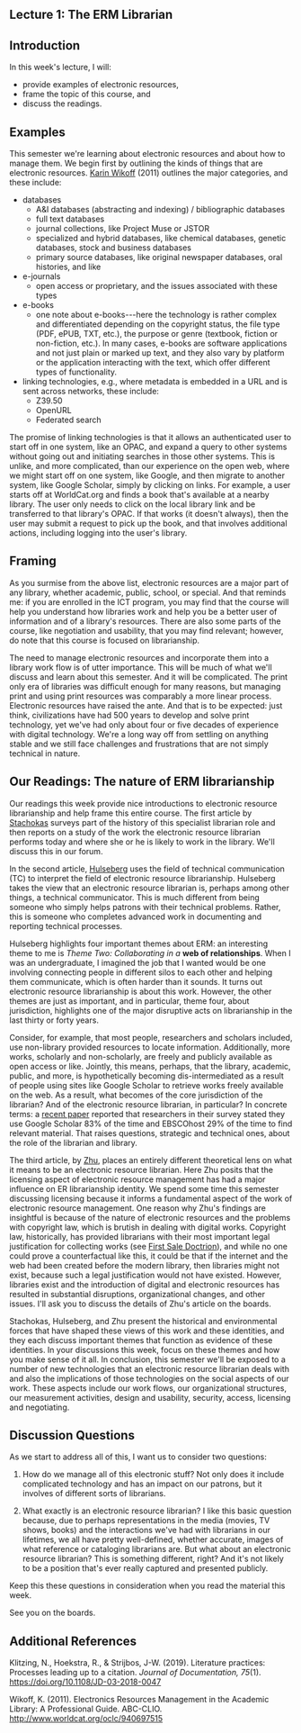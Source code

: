 ## Lecture 1: The ERM Librarian

## Introduction

In this week's lecture, I will:

- provide examples of electronic resources,
- frame the topic of this course, and
- discuss the readings.

## Examples

This semester we're learning about electronic resources and about how to manage them. We begin first by outlining the kinds of things that are electronic resources. [Karin Wikoff][Wikoff2011] (2011) outlines the major categories, and these include:

* databases
  * A&I databases (abstracting and indexing) / bibliographic databases
  * full text databases
  * journal collections, like Project Muse or JSTOR
  * specialized and hybrid databases, like chemical databases, genetic
    databases, stock and business databases
  * primary source databases, like original newspaper databases, oral
    histories, and like
* e-journals
  * open access or proprietary, and the issues associated with these types
* e-books
  * one note about e-books---here the technology is rather complex and
    differentiated depending on the copyright status, the file type (PDF, ePUB,
    TXT, etc.), the purpose or genre (textbook, fiction or non-fiction, etc.).
    In many cases, e-books are software applications and not just plain or
    marked up text, and they also vary by platform or the application
    interacting with the text, which offer different types of functionality.
* linking technologies, e.g., where metadata is embedded in a URL and is sent
  across networks, these include:
  * Z39.50
  * OpenURL
  * Federated search

The promise of linking technologies is that it allows an authenticated user to start off in one system, like an OPAC, and expand a query to other systems without going out and initiating searches in those other systems. This is unlike, and more complicated, than our experience on the open web, where we might start off on one system, like Google, and then migrate to another system, like Google Scholar, simply by clicking on links. For example, a user starts off at WorldCat.org and finds a book that's available at a nearby library. The user only needs to click on the local library link and be transferred to that library's OPAC. If that works (it doesn't always), then the user may submit a request to pick up the book, and that involves additional actions, including logging into the user's library. 

## Framing

As you surmise from the above list, electronic resources are a major part of any library, whether academic, public, school, or special. And that reminds me: if you are enrolled in the ICT program, you may find that the course will help you understand how libraries work and help you be a better user of information and of a library's resources. There are also some parts of the course, like negotiation and usability, that you may find relevant; however, do note that this course is focused on librarianship.

The need to manage electronic resources and incorporate them into a library work flow is of utter importance. This will be much of what we'll discuss and learn about this semester. And it will be complicated. The print only era of libraries was difficult enough for many reasons, but managing print and using print resources was comparably a more linear process. Electronic resources have raised the ante. And that is to be expected: just think, civilizations have had 500 years to develop and solve print technology, yet we've had only about four or five decades of experience with digital technology. We're a long way off from settling on anything stable and we still face challenges and frustrations that are not simply technical in nature.

## Our Readings: The nature of ERM librarianship

Our readings this week provide nice introductions to electronic resource librarianship and help frame this entire course. The first article by [Stachokas][stachokas2018] surveys part of the history of this specialist librarian role and then reports on a study of the work the electronic resource librarian performs today and where she or he is likely to work in the library. We'll discuss this in our forum.

In the second article, [Hulseberg][hulseberg2016] uses the field of technical communication (TC) to interpret the field of electronic resource librarianship. Hulseberg takes the view that an electronic resource librarian is, perhaps among other things, a technical communicator. This is much different from being someone who simply helps patrons with their technical problems. Rather, this is someone who completes advanced work in documenting and reporting technical processes.

Hulseberg highlights four important themes about ERM: an interesting theme to me is *Theme Two: Collaborating in a* **web of relationships**. When I was an undergraduate, I imagined the job that I wanted would be one involving connecting people in different silos to each other and helping them communicate, which is often harder than it sounds. It turns out electronic resource librarianship is about this work. However, the other themes are just as important, and in particular, theme four, about jurisdiction, highlights one of the major disruptive acts on librarianship in the last thirty or forty years.

Consider, for example, that most people, researchers and scholars included, use non-library provided resources to locate information. Additionally, more works, scholarly and non-scholarly, are freely and publicly available as open access or like. Jointly, this means, perhaps, that the library, academic, public, and more, is hypothetically becoming dis-intermediated as a result of people using sites like Google Scholar to retrieve works freely available on the web. As a result, what becomes of the core jurisdiction of the librarian? And of the electronic resource librarian, in particular? In concrete terms: a [recent paper][Klitzing2019] reported that researchers in their survey stated they use Google Scholar 83% of the time and EBSCOhost 29% of the time to find relevant material. That raises questions, strategic and technical ones, about the role of the librarian and library.

The third article, by [Zhu][zhu2016], places an entirely different theoretical lens on what it means to be an electronic resource librarian. Here Zhu posits that the licensing aspect of electronic resource management has had a major influence on ER librarianship identity. We spend some time this semester discussing licensing because it informs a fundamental aspect of the work of electronic resource management. One reason why Zhu's findings are insightful is because of the nature of electronic resources and the problems with copyright law, which is brutish in dealing with digital works. Copyright law, historically, has provided librarians with their most important legal justification for collecting works (see [First Sale Doctrion][copyrightsearch]), and while no one could prove a counterfactual like this, it could be that if the internet and the web had been created before the modern library, then libraries might not exist, because such a legal justification would not have existed. However, libraries exist and the introduction of digital and electronic resources has resulted in substantial disruptions, organizational changes, and other issues. I'll ask you to discuss the details of Zhu's article on the boards.

Stachokas, Hulseberg, and Zhu present the historical and environmental forces that have shaped these views of this work and these identities, and they each discuss important themes that function as evidence of these identities. In your discussions this week, focus on these themes and how you make sense of it all. In conclusion, this semester we'll be exposed to a number of new technologies that an electronic resource librarian deals with and also the implications of those technologies on the social aspects of our work. These aspects include our work flows, our organizational structures, our measurement activities, design and usability, security, access, licensing and negotiating.

## Discussion Questions

As we start to address all of this, I want us to consider two questions:

1. How do we manage all of this electronic stuff? Not only does it include complicated technology and has an impact on our patrons, but it involves of different sorts of librarians.

1. What exactly is an electronic resource librarian? I like this basic question because, due to perhaps representations in the media (movies, TV shows, books) and the interactions we've had with librarians in our lifetimes, we all have pretty well-defined, whether accurate, images of what reference or cataloging librarians are. But what about an electronic resource librarian? This is something different, right? And it's not likely to be a position that's ever really captured and presented publicly.

Keep this these questions in consideration when you read the material this week.

See you on the boards.

## Additional References

Klitzing, N., Hoekstra, R., & Strijbos, J-W. (2019). Literature practices: Processes leading up to a citation. *Journal of Documentation, 75*(1). https://doi.org/10.1108/JD-03-2018-0047

Wikoff, K. (2011). Electronics Resources Management in the Academic Library: A Professional Guide. ABC-CLIO. http://www.worldcat.org/oclc/940697515

[stachokas2018]:https://doi.org/10.1080/07317131.2017.1385286
[hulseberg2016]:https://doi.org/10.1080/1941126X.2016.1164555
[zhu2016]:https://doi.org/10.1016/j.lisr.2016.02.002
[Wikoff2011]:http://www.worldcat.org/oclc/940697515
[Klitzing2019]:https://doi.org/10.1108/JD-03-2018-0047
[copyrightsearch]:https://search.copyright.gov/search?utf8=%E2%9C%93&affiliate=copyright&sort_by=&query=%22first+sale+doctrine%22
